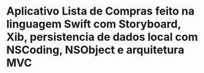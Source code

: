 # Aplicativo Lista de Compras feito na linguagem Swift com Storyboard, Xib, persistencia de dados local com NSCoding, NSObject e arquitetura MVC

